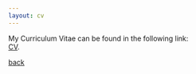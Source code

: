```yaml
---
layout: cv
---
```


<!-- Text can be **bold**, _italic_, or ~~strikethrough~~. -->

<!-- # Header 1 -->

<!-- ## Header 2

> This is a blockquote following a header.
>
> When something is important enough, you do it even if the odds are not in your favor. -->

My Curriculum Vitae can be found in the following link:  
[CV](https://www.dropbox.com/s/v5zfubt3iagmsfp/cv_202301.pdf?dl=0).


[back](./)